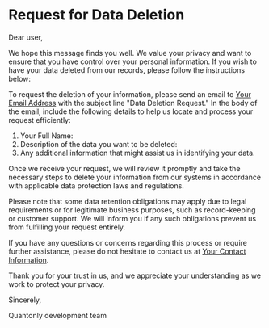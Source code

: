 # Request for Data Deletion

Dear user,

We hope this message finds you well. We value your privacy and want to ensure that you have control over your personal information. If you wish to have your data deleted from our records, please follow the instructions below:

To request the deletion of your information, please send an email to [Your Email Address](mailto:youremail@example.com) with the subject line "Data Deletion Request." In the body of the email, include the following details to help us locate and process your request efficiently:

1. Your Full Name:
2. Description of the data you want to be deleted:
3. Any additional information that might assist us in identifying your data.

Once we receive your request, we will review it promptly and take the necessary steps to delete your information from our systems in accordance with applicable data protection laws and regulations.

Please note that some data retention obligations may apply due to legal requirements or for legitimate business purposes, such as record-keeping or customer support. We will inform you if any such obligations prevent us from fulfilling your request entirely.

If you have any questions or concerns regarding this process or require further assistance, please do not hesitate to contact us at [Your Contact Information](mailto:yourcontact@example.com).

Thank you for your trust in us, and we appreciate your understanding as we work to protect your privacy.

Sincerely,

Quantonly development team
